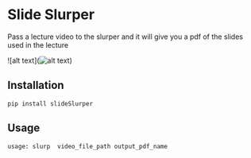 # Slide Slurper

Pass a lecture video to the slurper and it will give you a pdf of the slides used in the lecture

![alt text](![alt text](https://3.bp.blogspot.com/-HpALEpUJ15E/VPN6m4oD5lI/AAAAAAAAOLE/GFmlj4TWE6w/s1600/slurp-through-a-straw.jpg))


## Installation

```
pip install slideSlurper
```

## Usage

```
usage: slurp  video_file_path output_pdf_name
```
